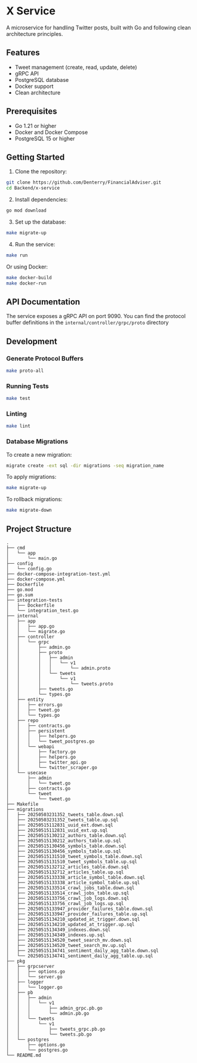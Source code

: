# X Service

A microservice for handling Twitter posts, built with Go and following clean architecture principles.

## Features

- Tweet management (create, read, update, delete)
- gRPC API
- PostgreSQL database
- Docker support
- Clean architecture

## Prerequisites

- Go 1.21 or higher
- Docker and Docker Compose
- PostgreSQL 15 or higher

## Getting Started

1. Clone the repository:
```bash
git clone https://github.com/Denterry/FinancialAdviser.git
cd Backend/x-service
```

2. Install dependencies:
```bash
go mod download
```

3. Set up the database:
```bash
make migrate-up
```

4. Run the service:
```bash
make run
```

Or using Docker:
```bash
make docker-build
make docker-run
```

## API Documentation

The service exposes a gRPC API on port 9090. You can find the protocol buffer definitions in the `internal/controller/grpc/proto` directory

## Development

### Generate Protocol Buffers
```bash
make proto-all
```

### Running Tests

```bash
make test
```

### Linting

```bash
make lint
```

### Database Migrations

To create a new migration:
```bash
migrate create -ext sql -dir migrations -seq migration_name
```

To apply migrations:
```bash
make migrate-up
```

To rollback migrations:
```bash
make migrate-down
```

## Project Structure

```
.
├── cmd
│   └── app
│       └── main.go
├── config
│   └── config.go
├── docker-compose-integration-test.yml
├── docker-compose.yml
├── Dockerfile
├── go.mod
├── go.sum
├── integration-tests
│   ├── Dockerfile
│   └── integration_test.go
├── internal
│   ├── app
│   │   ├── app.go
│   │   └── migrate.go
│   ├── controller
│   │   └── grpc
│   │       ├── admin.go
│   │       ├── proto
│   │       │   ├── admin
│   │       │   │   └── v1
│   │       │   │       └── admin.proto
│   │       │   └── tweets
│   │       │       └── v1
│   │       │           └── tweets.proto
│   │       ├── tweets.go
│   │       └── types.go
│   ├── entity
│   │   ├── errors.go
│   │   ├── tweet.go
│   │   └── types.go
│   ├── repo
│   │   ├── contracts.go
│   │   ├── persistent
│   │   │   ├── helpers.go
│   │   │   └── tweet_postgres.go
│   │   └── webapi
│   │       ├── factory.go
│   │       ├── helpers.go
│   │       ├── twitter_api.go
│   │       └── twitter_scraper.go
│   └── usecase
│       ├── admin
│       │   └── tweet.go
│       ├── contracts.go
│       └── tweet
│           └── tweet.go
├── Makefile
├── migrations
│   ├── 20250503231352_tweets_table.down.sql
│   ├── 20250503231352_tweets_table.up.sql
│   ├── 20250515112831_uuid_ext.down.sql
│   ├── 20250515112831_uuid_ext.up.sql
│   ├── 20250515130212_authors_table.down.sql
│   ├── 20250515130212_authors_table.up.sql
│   ├── 20250515130456_symbols_table.down.sql
│   ├── 20250515130456_symbols_table.up.sql
│   ├── 20250515131510_tweet_symbols_table.down.sql
│   ├── 20250515131510_tweet_symbols_table.up.sql
│   ├── 20250515132712_articles_table.down.sql
│   ├── 20250515132712_articles_table.up.sql
│   ├── 20250515133338_article_symbol_table.down.sql
│   ├── 20250515133338_article_symbol_table.up.sql
│   ├── 20250515133514_crawl_jobs_table.down.sql
│   ├── 20250515133514_crawl_jobs_table.up.sql
│   ├── 20250515133756_crawl_job_logs.down.sql
│   ├── 20250515133756_crawl_job_logs.up.sql
│   ├── 20250515133947_provider_failures_table.down.sql
│   ├── 20250515133947_provider_failures_table.up.sql
│   ├── 20250515134210_updated_at_trigger.down.sql
│   ├── 20250515134210_updated_at_trigger.up.sql
│   ├── 20250515134349_indexes.down.sql
│   ├── 20250515134349_indexes.up.sql
│   ├── 20250515134520_tweet_search_mv.down.sql
│   ├── 20250515134520_tweet_search_mv.up.sql
│   ├── 20250515134741_sentiment_daily_agg_table.down.sql
│   └── 20250515134741_sentiment_daily_agg_table.up.sql
├── pkg
│   ├── grpcserver
│   │   ├── options.go
│   │   └── server.go
│   ├── logger
│   │   └── logger.go
│   ├── pb
│   │   ├── admin
│   │   │   └── v1
│   │   │       ├── admin_grpc.pb.go
│   │   │       └── admin.pb.go
│   │   └── tweets
│   │       └── v1
│   │           ├── tweets_grpc.pb.go
│   │           └── tweets.pb.go
│   └── postgres
│       ├── options.go
│       └── postgres.go
└── README.md
```